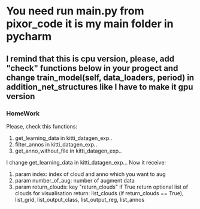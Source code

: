 # You need run main.py from pixor_code it is my main folder in pycharm
## I remind that this is cpu version, please, add "check" functions below in your progect and change train_model(self, data_loaders, period) in addition_net_structures like I have to make it gpu version

### HomeWork
Please, check this functions:
1) get_learning_data in kitti_datagen_exp..
2) filter_annos in kitti_datagen_exp..
3) get_anno_without_file in kitti_datagen_exp..


I change get_learning_data in kitti_datagen_exp...
Now it receive:
1) param index: index of cloud and anno which you want to aug
2) param number_of_aug: number of augment data
3) param return_clouds: key "return_clouds" if True return optional list of clouds for visualisation
return: list_clouds (if return_clouds == True), list_grid, list_output_class, list_output_reg, list_annos


